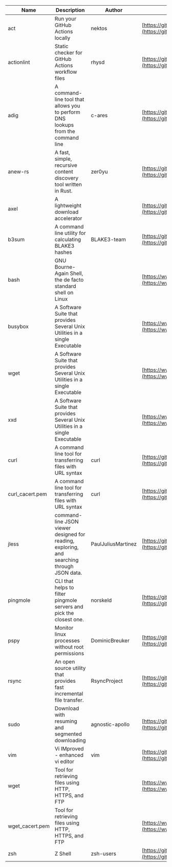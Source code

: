 | Name | Description | Author | WebURL | Repository | Stars | Version | Updated | Size | SHA256SUM | B3SUM | Source | Language | License |
| ---- | ----------- | ------ | ------ | ---------- | ----- | ------- | ------- | ---- | --- | ------|------ | -------- | ------- |
| act | Run your GitHub Actions locally | nektos | [https://github.com/nektos/act](https://github.com/nektos/act) | [https://github.com/nektos/act](https://github.com/nektos/act) | 53762 | v0.2.66 | 2024-09-07T23:01:52Z |  | 334f3eb3ad5322410e1e5d1643462bbf22651502a2ae534fc9dfa39f29346624 | be42c585683ca027577242180f8ca73042124045266c66282ebd4865c1e4152f | https://bin.ajam.dev/arm64_v8a_Android/act | Go | MIT License |
| actionlint | Static checker for GitHub Actions workflow files | rhysd | [https://github.com/rhysd/actionlint](https://github.com/rhysd/actionlint) | [https://github.com/rhysd/actionlint](https://github.com/rhysd/actionlint) | 2677 | v1.7.1 | 2024-07-02T09:12:41Z |  | c3216fc038dd0dfb3e88d46ab061129ef56f45283c0feaa1e6498d40514bc463 | 747a57a1bc57d6348b2d9af55c0106696922cbcbdbbae25e8f78a0c3fd769f72 | https://bin.ajam.dev/arm64_v8a_Android/actionlint | Go | MIT License |
| adig | A command-line tool that allows you to perform DNS lookups from the command line | c-ares | [https://github.com/c-ares/c-ares](https://github.com/c-ares/c-ares) | [https://github.com/c-ares/c-ares](https://github.com/c-ares/c-ares) | 1838 | v1.33.1 | 2024-09-08T12:06:22Z |  | b3fd36b9a7efc3cbdfa9743b9c3e5977a7a59abdadbcfb95c2b85ede02482216 | 36f099788ca8412f12c026bf3c45aab8bde692411661b35876ebfd2ed0504bb3 | https://bin.ajam.dev/arm64_v8a_Android/adig | C | MIT License |
| anew-rs | A fast, simple, recursive content discovery tool written in Rust. | zer0yu | [https://github.com/zer0yu/anew](https://github.com/zer0yu/anew) | [https://github.com/zer0yu/anew](https://github.com/zer0yu/anew) | 12 | v0.1.0 | 2024-05-08T12:29:15Z |  | 376a5369fa369ca1618058301ed13a80e40604841317a649b6499cd60a4f4b48 | 2d365d125f225000a7d971902b7d9d144ba38db5cda5676f315f541835aa11e2 | https://bin.ajam.dev/arm64_v8a_Android/anew-rs | Rust | MIT License |
| axel | A lightweight download accelerator |  | [https://github.com/axel/axel](https://github.com/axel/axel) | [https://github.com/axel/axel](https://github.com/axel/axel) |  |  |  |  | 439ee9bf5241369c92d6306f9ee15f42d332a01a14817a4ec48de8b80fd0ae9c | 2eee4097a69aba303273c1880ca50b9de17b2e8836639eb77daa36c5ebc5f247 | https://bin.ajam.dev/arm64_v8a_Android/axel |  |  |
| b3sum | A command line utility for calculating BLAKE3 hashes | BLAKE3-team | [https://github.com/BLAKE3-team/BLAKE3](https://github.com/BLAKE3-team/BLAKE3) | [https://github.com/BLAKE3-team/BLAKE3](https://github.com/BLAKE3-team/BLAKE3) | 5018 | 1.5.4 | 2024-09-05T00:23:31Z |  | e78d7e6e3e8b718aa152bdce9886a80489229a7533ac3dd9e4fcae07da9eccab | fff87e27cc774d25b36520e376d07359e6aeff467be9010032aac542e36fe2f8 | https://bin.ajam.dev/arm64_v8a_Android/b3sum | Assembly | Apache License 2.0 |
| bash | GNU Bourne-Again Shell, the de facto standard shell on Linux |  | [https://www.bash.ws/](https://www.bash.ws/) | []() |  |  |  |  | 31be77bd28fc512bef889223f77be72427556d6c9da1f58732c7787d4bb2b803 | 4a8bfbbfc578de32403c56d775263bb33a8b35219eb6f56e4f3d74c41b4b248b | https://bin.ajam.dev/arm64_v8a_Android/bash |  |  |
| busybox | A Software Suite that provides Several Unix Utilities in a single Executable |  | [https://www.busybox.net/](https://www.busybox.net/) | []() |  |  |  |  | b3dbdec4e60512cf4da19f83839081f8debf7f5449badb0e72c9dafccfb76445 | 24cb90f5afeb316704c1e54777940db8af09c0cf332878ae0b197ecc23ee5a5d | https://bin.ajam.dev/arm64_v8a_Android/busybox |  |  |
| wget | A Software Suite that provides Several Unix Utilities in a single Executable |  | [https://www.busybox.net/](https://www.busybox.net/) | []() |  |  |  |  | c5e250a18c0de5cf891982cbc5a39b694277dace0bc603eb416f6a91f11376e4 | 9cac11ea8a694ac3bf3e45298444e6b26fb8709cd86a1fc9ae78f3fb8019e7bd | https://bin.ajam.dev/arm64_v8a_Android/wget |  |  |
| xxd | A Software Suite that provides Several Unix Utilities in a single Executable |  | [https://www.busybox.net/](https://www.busybox.net/) | []() |  |  |  |  | 74669801b192b132ad9419ce4da2c90160309a9b0195dce05516828b6517925a | 3027277a321b2c28844f0fde52022d7b88c973d4b943f4f8cdbe2ad56438d0fa | https://bin.ajam.dev/arm64_v8a_Android/xxd |  |  |
| curl | A command line tool for transferring files with URL syntax | curl | [https://github.com/curl/curl](https://github.com/curl/curl) | [https://github.com/curl/curl](https://github.com/curl/curl) | 35336 | curl-8_9_1 | 2024-09-08T15:41:47Z |  | a0e8d9398aabf7f799b1f2c41cea2f96bdfa2866d3c4c6d29bf6f66157576ddf | d6f3ee406e768bbae343241191eb105712d1e91c590db288bb3d2b6d355edeca | https://bin.ajam.dev/arm64_v8a_Android/curl | C | Other |
| curl_cacert.pem | A command line tool for transferring files with URL syntax | curl | [https://github.com/curl/curl](https://github.com/curl/curl) | [https://github.com/curl/curl](https://github.com/curl/curl) | 35336 | curl-8_9_1 | 2024-09-08T15:41:47Z |  | 1bf458412568e134a4514f5e170a328d11091e071c7110955c9884ed87972ac9 | d0993af134271f1511e1b5f01a2bfe216d4bf22d8c5d0f9cd60f9f6b9626d65e | https://bin.ajam.dev/arm64_v8a_Android/curl_cacert.pem | C | Other |
| jless | command-line JSON viewer designed for reading, exploring, and searching through JSON data. | PaulJuliusMartinez | [https://github.com/PaulJuliusMartinez/jless](https://github.com/PaulJuliusMartinez/jless) | [https://github.com/PaulJuliusMartinez/jless](https://github.com/PaulJuliusMartinez/jless) | 4694 | v0.9.0 | 2024-09-07T16:16:59Z |  | 0d9dab5b247386cab31317deb4f02facdfda9a189289ecf99ce579561e0260ee | e8686ade2719da4061bb13137d23ae5de405b53359c9be048777532fcb4ff2f4 | https://bin.ajam.dev/arm64_v8a_Android/jless | Rust | MIT License |
| pingmole | CLI that helps to filter pingmole servers and pick the closest one. | norskeld | [https://github.com/norskeld/pingmole](https://github.com/norskeld/pingmole) | [https://github.com/norskeld/pingmole](https://github.com/norskeld/pingmole) | 4 |  | 2024-04-16T11:28:34Z |  | 9120724caf2683ebef00c8c6c0b94b6ead90aba0cceb03f6babcbc581785e200 | 7ff65767354ee219f88625315a02d814b786e845665c545fa268d1309a05377b | https://bin.ajam.dev/arm64_v8a_Android/pingmole | Rust | MIT License |
| pspy | Monitor linux processes without root permissions | DominicBreuker | [https://github.com/DominicBreuker/pspy](https://github.com/DominicBreuker/pspy) | [https://github.com/DominicBreuker/pspy](https://github.com/DominicBreuker/pspy) | 4840 | v1.2.1 | 2023-01-17T21:09:22Z |  | 16c29602e69964565ca6c0279332e57ea6a96449bc7a599c71b8b0edeb0eaec4 | 363fc12bc08d6c611bd08c4b20d603c2d89cbe4ad077be211b2617cce730f85c | https://bin.ajam.dev/arm64_v8a_Android/pspy | Go | GNU General Public License v3.0 |
| rsync | An open source utility that provides fast incremental file transfer. | RsyncProject | [https://github.com/WayneD/rsync](https://github.com/WayneD/rsync) | [https://github.com/WayneD/rsync](https://github.com/WayneD/rsync) | 2685 | v3.3.0 | 2024-07-06T04:30:43Z |  | 5f0722a3d76c46fd7409bb0fd34ce1f01ca71c4faf86abc7b0825c991441bc46 | d9b25480f88fb4f0c355e40e76069a1317f689a752efbfa39ec49700ed6eabab | https://bin.ajam.dev/arm64_v8a_Android/rsync | C | Other |
| sudo | Download with resuming and segmented downloading | agnostic-apollo | [https://github.com/agnostic-apollo/sudo](https://github.com/agnostic-apollo/sudo) | [https://github.com/agnostic-apollo/sudo](https://github.com/agnostic-apollo/sudo) | 87 | v0.2.0 | 2021-04-10T21:03:10Z |  | 9e56787b3ca489a9eb9e3a64f54944aa92c728d18576972ef7ef6bb10ca6462c | 261a7ec6cf5ed2fbc82f8128f2583eda7faeb8939b9e08143046f0b046e504ae | https://bin.ajam.dev/arm64_v8a_Android/sudo | Shell | MIT License |
| vim | Vi IMproved - enhanced vi editor | vim | [https://github.com/vim/vim](https://github.com/vim/vim) | [https://github.com/vim/vim](https://github.com/vim/vim) | 36047 | v9.1.0722 | 2024-09-08T18:08:43Z |  | 0a2f5344fbe90157d36dfd2910c74cf604968eb752afcb38319f861e278fe3c9 | 0fcf0d02fb105a2452e5150a04b22d9f1e3ffcda35b197b561ff1f2ad776abaa | https://bin.ajam.dev/arm64_v8a_Android/vim | Vim Script | Vim License |
| wget | Tool for retrieving files using HTTP, HTTPS, and FTP |  | [https://www.gnu.org/software/wget/](https://www.gnu.org/software/wget/) | []() |  |  |  |  | c5e250a18c0de5cf891982cbc5a39b694277dace0bc603eb416f6a91f11376e4 | 9cac11ea8a694ac3bf3e45298444e6b26fb8709cd86a1fc9ae78f3fb8019e7bd | https://bin.ajam.dev/arm64_v8a_Android/wget |  |  |
| wget_cacert.pem | Tool for retrieving files using HTTP, HTTPS, and FTP |  | [https://www.gnu.org/software/wget/](https://www.gnu.org/software/wget/) | []() |  |  |  |  | 1bf458412568e134a4514f5e170a328d11091e071c7110955c9884ed87972ac9 | d0993af134271f1511e1b5f01a2bfe216d4bf22d8c5d0f9cd60f9f6b9626d65e | https://bin.ajam.dev/arm64_v8a_Android/wget_cacert.pem |  |  |
| zsh | Z Shell | zsh-users | [https://github.com/zsh-users/zsh](https://github.com/zsh-users/zsh) | [https://github.com/zsh-users/zsh](https://github.com/zsh-users/zsh) | 3593 | zsh-5.9 | 2024-08-31T15:33:41Z |  | f0bb610747aa77d9841cc566bb30238b0d532de909be46a6af41918c311ed890 | 89e74d605fde8aa0ba375b2925a0c0f18b56512ba06d752bf48131d5c3d471b9 | https://bin.ajam.dev/arm64_v8a_Android/zsh | C | Other |
